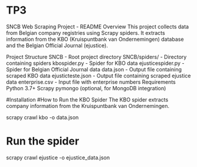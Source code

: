 # TP3

SNCB Web Scraping Project - README
Overview
This project collects data from Belgian company registries using Scrapy spiders. It extracts information from the KBO (Kruispuntbank van Ondernemingen) database and the Belgian Official Journal (ejustice).

Project Structure
SNCB - Root project directory
SNCB/spiders/ - Directory containing spiders
kbospider.py - Spider for KBO data
ejusticespider.py - Spider for Belgian Official Journal data
data.json - Output file containing scraped KBO data
ejusticteste.json - Output file containing scraped ejustice data
enterprise.csv - Input file with enterprise numbers
Requirements
Python 3.7+
Scrapy
pymongo (optional, for MongoDB integration)


#Installation
#How to Run the KBO Spider
The KBO spider extracts company information from the Kruispuntbank van Ondernemingen.

scrapy crawl kbo -o data.json

# Run the spider
scrapy crawl ejustice -o ejustice_data.json



